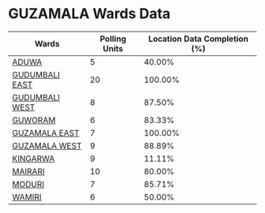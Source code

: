 
# GUZAMALA Wards Data

| Wards | Polling Units | Location Data Completion (%) |
| ---- | ----- | ------- |
| [ADUWA](./wards/1758-aduwa) | 5 | 40.00% |
| [GUDUMBALI EAST](./wards/1759-gudumbali-east) | 20 | 100.00% |
| [GUDUMBALI WEST](./wards/1760-gudumbali-west) | 8 | 87.50% |
| [GUWORAM](./wards/1761-guworam) | 6 | 83.33% |
| [GUZAMALA EAST](./wards/1762-guzamala-east) | 7 | 100.00% |
| [GUZAMALA WEST](./wards/1763-guzamala-west) | 9 | 88.89% |
| [KINGARWA](./wards/1764-kingarwa) | 9 | 11.11% |
| [MAIRARI](./wards/1765-mairari) | 10 | 80.00% |
| [MODURI](./wards/1766-moduri) | 7 | 85.71% |
| [WAMIRI](./wards/1767-wamiri) | 6 | 50.00% |




